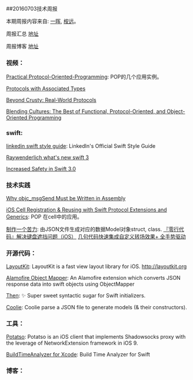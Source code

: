 
##20160703技术周报

本期周报内容来自: [一晖](https://github.com/wgyihui), [桉远](https://github.com/AnYuan)。

周报汇总 [地址](https://github.com/BaiduHiDeviOS/iOS-Tech-Weekly)

周报博客 [地址](http://baiduhidevios.github.io/)


### 视频：

[Practical Protocol-Oriented-Programming](https://realm.io/news/appbuilders-natasha-muraschev-practical-protocol-oriented-programming/): POP的几个应用实例。

[Protocols with Associated Types](https://www.youtube.com/watch?v=XWoNjiSPqI8)

[Beyond Crusty: Real-World Protocols](http://www.thedotpost.com/2016/01/rob-napier-beyond-crusty-real-world-protocols)

[Blending Cultures: The Best of Functional, Protocol-Oriented, and Object-Oriented Programming](https://realm.io/news/tryswift-daniel-steinberg-blending-cultures/)

### swift:

[linkedin swift style guide](https://github.com/linkedin/swift-style-guide): LinkedIn's Official Swift Style Guide

[Raywenderlich what's new swift 3](https://www.raywenderlich.com/135655/whats-new-swift-3)

[Increased Safety in Swift 3.0](https://www.bignerdranch.com/blog/wwdc-2016-increased-safety-in-swift-3)

### 技术实践

[Why objc_msgSend Must be Written in Assembly](http://arigrant.com/blog/2014/2/12/why-objcmsgsend-must-be-written-in-assembly)

[iOS Cell Registration & Reusing with Swift Protocol Extensions and Generics](https://medium.com/@gonzalezreal/ios-cell-registration-reusing-with-swift-protocol-extensions-and-generics-c5ac4fb5b75e#.khllyilga): POP 在cell中的应用。

[制作一个苦力](https://github.com/nixzhu/dev-blog/blob/master/2016-06-29-coolie.md): 由JSON文件生成对应的数据Model对象struct, class.
[『零行代码』解决键盘遮挡问题（iOS）](http://www.cocoachina.com/ios/20160630/16891.html)
[几句代码快速集成自定义转场效果+ 全手势驱动](http://www.jianshu.com/p/e498b956491c)

### 开源代码：

[LayoutKit](https://github.com/linkedin/LayoutKit): LayoutKit is a fast view layout library for iOS. http://layoutkit.org

[Alamofire Object Mapper](https://github.com/tristanhimmelman/AlamofireObjectMapper): An Alamofire extension which converts JSON response data into swift objects using ObjectMapper

[Then](https://github.com/devxoul/Then): ✨ Super sweet syntactic sugar for Swift initializers.

[Coolie](https://github.com/nixzhu/Coolie): Coolie parse a JSON file to generate models (& their constructors).

### 工具：
[Potatso](https://github.com/shadowsocks/Potatso-iOS): Potatso is an iOS client that implements Shadowsocks proxy with the leverage of NetworkExtension framework in iOS 9.

[BuildTimeAnalyzer for Xcode](https://github.com/RobertGummesson/BuildTimeAnalyzer-for-Xcode): Build Time Analyzer for Swift


### 博客：
